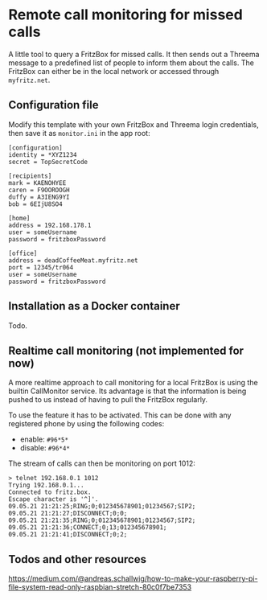 
# Remote call monitoring for missed calls

A little tool to query a FritzBox for missed calls. It then sends out a Threema message to
a predefined list of people to inform them about the calls. The FritzBox can either be in
the local network or accessed through ```myfritz.net```.

## Configuration file

Modify this template with your own FritzBox and Threema login credentials,
then save it as ```monitor.ini``` in the app root:

```
[configuration]
identity = *XYZ1234
secret = TopSecretCode

[recipients]
mark = KAENOHYEE
caren = F9OOROOGH
duffy = A3IENG9YI
bob = 6EIjU8SO4

[home]
address = 192.168.178.1
user = someUsername
password = fritzboxPassword

[office]
address = deadCoffeeMeat.myfritz.net
port = 12345/tr064
user = someUsername
password = fritzboxPassword
```

## Installation as a Docker container

Todo.


## Realtime call monitoring (not implemented for now)

A more realtime approach to call monitoring for a local FritzBox is using the
builtin CallMonitor service. Its advantage is that the information is being 
pushed to us instead of having to pull the FritzBox regularly.

To use the feature it has to be activated. This can be done with any registered phone
by using the following codes:

* enable: ```#96*5*```
* disable: ```#96*4*```

The stream of calls can then be monitoring on port 1012:

```
> telnet 192.168.0.1 1012
Trying 192.168.0.1...
Connected to fritz.box.
Escape character is '^]'.
09.05.21 21:21:25;RING;0;012345678901;01234567;SIP2;
09.05.21 21:21:27;DISCONNECT;0;0;
09.05.21 21:21:35;RING;0;012345678901;01234567;SIP2;
09.05.21 21:21:36;CONNECT;0;13;012345678901;
09.05.21 21:21:41;DISCONNECT;0;2;
```

## Todos and other resources

https://medium.com/@andreas.schallwig/how-to-make-your-raspberry-pi-file-system-read-only-raspbian-stretch-80c0f7be7353
